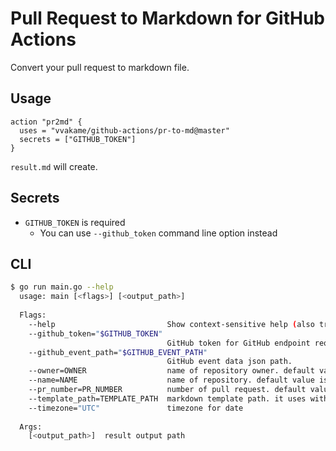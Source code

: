 # Pull Request to Markdown for GitHub Actions

Convert your pull request to markdown file. 

## Usage

```hcl
action "pr2md" {
  uses = "vvakame/github-actions/pr-to-md@master"
  secrets = ["GITHUB_TOKEN"]
}
```

`result.md` will create.

## Secrets

* `GITHUB_TOKEN` is required
    * You can use `--github_token` command line option instead

## CLI

```sh
$ go run main.go --help
  usage: main [<flags>] [<output_path>]
  
  Flags:
    --help                         Show context-sensitive help (also try --help-long and --help-man).
    --github_token="$GITHUB_TOKEN"
                                   GitHub token for GitHub endpoint request.
    --github_event_path="$GITHUB_EVENT_PATH"
                                   GitHub event data json path.
    --owner=OWNER                  name of repository owner. default value is from GITHUB_EVENT_PATH.repository.owner.login .
    --name=NAME                    name of repository. default value is from GITHUB_EVENT_PATH.repository.name .
    --pr_number=PR_NUMBER          number of pull request. default value is from GITHUB_EVENT_PATH.number .
    --template_path=TEMPLATE_PATH  markdown template path. it uses with html/template
    --timezone="UTC"               timezone for date
  
  Args:
    [<output_path>]  result output path
```
